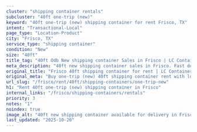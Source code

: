 ```yaml
---
cluster: "shipping container rentals"
subcluster: "40ft one-trip (new)"
keyword: "40ft one-trip (new) shipping container for rent Frisco, TX"
intent: "Transactional-Local"
page_type: "Location-Product"
city: "Frisco, TX"
service_type: "shipping container"
condition: "New"
size: "40ft"
title_tag: "40ft Odb New shipping container Sales in Frisco | LC Container"
meta_description: "40ft new shipping container sales in Frisco. Fast delivery, competitive pricing. Serving shipping containers area. Quote ID: I8V. Call (214) 524-4168 for your free quote today."
original_title: "Frisco 40ft shipping container for rent | LC Container"
original_meta: "Buy one-trip (new) 40ft shipping container rent with local delivery in Frisco, TX. LC Container — local Since 2003. Request a fast quote today."
url_slug: "/frisco/rent/40ft/shipping-containers/one-trip-new"
h1: "Rent 40ft one-trip (new) shipping container in Frisco"
internal_links: "/frisco/shipping-containers/rentals"
priority: 3
notes: "1"
noindex: true
image_alt: "40ft new shipping container available for delivery in Frisco"
last_updated: "2025-10-20"
---
```


<!-- TODO: Add unique city/inventory copy, images, and internal links here. -->
